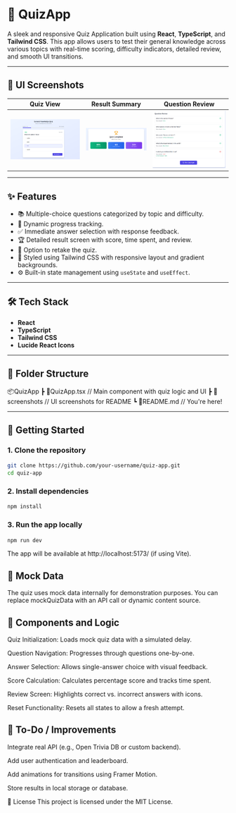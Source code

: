 # 🧠 QuizApp

A sleek and responsive Quiz Application built using **React**, **TypeScript**, and **Tailwind CSS**. This app allows users to test their general knowledge across various topics with real-time scoring, difficulty indicators, detailed review, and smooth UI transitions.

---

## 📸 UI Screenshots

| Quiz View | Result Summary | Question Review |
|-----------|----------------|-----------------|
| ![Quiz View](./src/assets/quiz-view.png) | ![Result Summary](./src//assets/result-summary.png) | ![Review](./src/assets/question-review.png) |


---

## ✨ Features

- 📚 Multiple-choice questions categorized by topic and difficulty.
- 🚥 Dynamic progress tracking.
- ✅ Immediate answer selection with response feedback.
- 🏆 Detailed result screen with score, time spent, and review.
- 🔁 Option to retake the quiz.
- 🎨 Styled using Tailwind CSS with responsive layout and gradient backgrounds.
- ⚙️ Built-in state management using `useState` and `useEffect`.

---

## 🛠️ Tech Stack

- **React**
- **TypeScript**
- **Tailwind CSS**
- **Lucide React Icons**

---

## 📂 Folder Structure

📦QuizApp
┣ 📜QuizApp.tsx // Main component with quiz logic and UI
┣ 📁screenshots // UI screenshots for README
┗ 📜README.md // You're here!

---

## 🚀 Getting Started

### 1. Clone the repository

```bash
git clone https://github.com/your-username/quiz-app.git
cd quiz-app
```

### 2. Install dependencies
```bash
npm install
```
### 3. Run the app locally
```bash
npm run dev
```
The app will be available at http://localhost:5173/ (if using Vite).

## 🧪 Mock Data
The quiz uses mock data internally for demonstration purposes. You can replace mockQuizData with an API call or dynamic content source.

## 🧩 Components and Logic
Quiz Initialization: Loads mock quiz data with a simulated delay.

Question Navigation: Progresses through questions one-by-one.

Answer Selection: Allows single-answer choice with visual feedback.

Score Calculation: Calculates percentage score and tracks time spent.

Review Screen: Highlights correct vs. incorrect answers with icons.

Reset Functionality: Resets all states to allow a fresh attempt.

## 📌 To-Do / Improvements
 Integrate real API (e.g., Open Trivia DB or custom backend).

 Add user authentication and leaderboard.

 Add animations for transitions using Framer Motion.

 Store results in local storage or database.

📄 License
This project is licensed under the MIT License.
